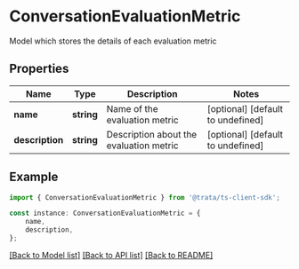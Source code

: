 # ConversationEvaluationMetric

Model which stores the details of each evaluation metric

## Properties

Name | Type | Description | Notes
------------ | ------------- | ------------- | -------------
**name** | **string** | Name of the evaluation metric | [optional] [default to undefined]
**description** | **string** | Description about the evaluation metric | [optional] [default to undefined]

## Example

```typescript
import { ConversationEvaluationMetric } from '@trata/ts-client-sdk';

const instance: ConversationEvaluationMetric = {
    name,
    description,
};
```

[[Back to Model list]](../README.md#documentation-for-models) [[Back to API list]](../README.md#documentation-for-api-endpoints) [[Back to README]](../README.md)
